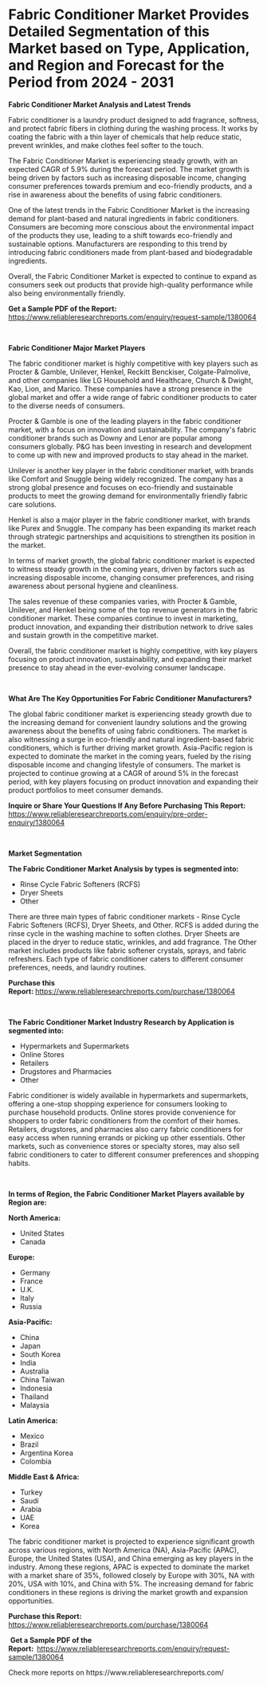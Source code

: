 <p><h1>Fabric Conditioner Market Provides Detailed Segmentation of this Market based on Type, Application, and Region and Forecast for the Period from 2024 - 2031</h1></p><p><strong>Fabric Conditioner Market Analysis and Latest Trends</strong></p>
<p><p>Fabric conditioner is a laundry product designed to add fragrance, softness, and protect fabric fibers in clothing during the washing process. It works by coating the fabric with a thin layer of chemicals that help reduce static, prevent wrinkles, and make clothes feel softer to the touch.</p><p>The Fabric Conditioner Market is experiencing steady growth, with an expected CAGR of 5.9% during the forecast period. The market growth is being driven by factors such as increasing disposable income, changing consumer preferences towards premium and eco-friendly products, and a rise in awareness about the benefits of using fabric conditioners.</p><p>One of the latest trends in the Fabric Conditioner Market is the increasing demand for plant-based and natural ingredients in fabric conditioners. Consumers are becoming more conscious about the environmental impact of the products they use, leading to a shift towards eco-friendly and sustainable options. Manufacturers are responding to this trend by introducing fabric conditioners made from plant-based and biodegradable ingredients.</p><p>Overall, the Fabric Conditioner Market is expected to continue to expand as consumers seek out products that provide high-quality performance while also being environmentally friendly.</p></p>
<p><strong>Get a Sample PDF of the Report:&nbsp;</strong> <a href="https://www.reliableresearchreports.com/enquiry/request-sample/1380064">https://www.reliableresearchreports.com/enquiry/request-sample/1380064</a></p>
<p>&nbsp;</p>
<p><strong>Fabric Conditioner Major Market Players</strong></p>
<p><p>The fabric conditioner market is highly competitive with key players such as Procter & Gamble, Unilever, Henkel, Reckitt Benckiser, Colgate-Palmolive, and other companies like LG Household and Healthcare, Church & Dwight, Kao, Lion, and Marico. These companies have a strong presence in the global market and offer a wide range of fabric conditioner products to cater to the diverse needs of consumers.</p><p>Procter & Gamble is one of the leading players in the fabric conditioner market, with a focus on innovation and sustainability. The company's fabric conditioner brands such as Downy and Lenor are popular among consumers globally. P&G has been investing in research and development to come up with new and improved products to stay ahead in the market.</p><p>Unilever is another key player in the fabric conditioner market, with brands like Comfort and Snuggle being widely recognized. The company has a strong global presence and focuses on eco-friendly and sustainable products to meet the growing demand for environmentally friendly fabric care solutions.</p><p>Henkel is also a major player in the fabric conditioner market, with brands like Purex and Snuggle. The company has been expanding its market reach through strategic partnerships and acquisitions to strengthen its position in the market.</p><p>In terms of market growth, the global fabric conditioner market is expected to witness steady growth in the coming years, driven by factors such as increasing disposable income, changing consumer preferences, and rising awareness about personal hygiene and cleanliness.</p><p>The sales revenue of these companies varies, with Procter & Gamble, Unilever, and Henkel being some of the top revenue generators in the fabric conditioner market. These companies continue to invest in marketing, product innovation, and expanding their distribution network to drive sales and sustain growth in the competitive market. </p><p>Overall, the fabric conditioner market is highly competitive, with key players focusing on product innovation, sustainability, and expanding their market presence to stay ahead in the ever-evolving consumer landscape.</p></p>
<p>&nbsp;</p>
<p><strong>What Are The Key Opportunities For Fabric Conditioner Manufacturers?</strong></p>
<p><p>The global fabric conditioner market is experiencing steady growth due to the increasing demand for convenient laundry solutions and the growing awareness about the benefits of using fabric conditioners. The market is also witnessing a surge in eco-friendly and natural ingredient-based fabric conditioners, which is further driving market growth. Asia-Pacific region is expected to dominate the market in the coming years, fueled by the rising disposable income and changing lifestyle of consumers. The market is projected to continue growing at a CAGR of around 5% in the forecast period, with key players focusing on product innovation and expanding their product portfolios to meet consumer demands.</p></p>
<p><strong>Inquire or Share Your Questions If Any Before Purchasing This Report:</strong> <a href="https://www.reliableresearchreports.com/enquiry/pre-order-enquiry/1380064">https://www.reliableresearchreports.com/enquiry/pre-order-enquiry/1380064</a></p>
<p>&nbsp;</p>
<p><strong>Market Segmentation</strong></p>
<p><strong>The Fabric Conditioner Market Analysis by types is segmented into:</strong></p>
<p><ul><li>Rinse Cycle Fabric Softeners (RCFS)</li><li>Dryer Sheets</li><li>Other</li></ul></p>
<p><p>There are three main types of fabric conditioner markets - Rinse Cycle Fabric Softeners (RCFS), Dryer Sheets, and Other. RCFS is added during the rinse cycle in the washing machine to soften clothes. Dryer Sheets are placed in the dryer to reduce static, wrinkles, and add fragrance. The Other market includes products like fabric softener crystals, sprays, and fabric refreshers. Each type of fabric conditioner caters to different consumer preferences, needs, and laundry routines.</p></p>
<p><strong>Purchase this Report:&nbsp;</strong><a href="https://www.reliableresearchreports.com/purchase/1380064">https://www.reliableresearchreports.com/purchase/1380064</a></p>
<p>&nbsp;</p>
<p><strong>The Fabric Conditioner Market Industry Research by Application is segmented into:</strong></p>
<p><ul><li>Hypermarkets and Supermarkets</li><li>Online Stores</li><li>Retailers</li><li>Drugstores and Pharmacies</li><li>Other</li></ul></p>
<p><p>Fabric conditioner is widely available in hypermarkets and supermarkets, offering a one-stop shopping experience for consumers looking to purchase household products. Online stores provide convenience for shoppers to order fabric conditioners from the comfort of their homes. Retailers, drugstores, and pharmacies also carry fabric conditioners for easy access when running errands or picking up other essentials. Other markets, such as convenience stores or specialty stores, may also sell fabric conditioners to cater to different consumer preferences and shopping habits.</p></p>
<p>&nbsp;</p>
<p><strong>In terms of Region, the Fabric Conditioner Market Players available by Region are:</strong></p>
<p>
    <p> <strong> North America: </strong>
        <ul>
            <li>United States</li>
            <li>Canada</li>
        </ul>
        </p> 
    <p> <strong> Europe: </strong>
        <ul>
            <li>Germany</li>
            <li>France</li>
            <li>U.K.</li>
            <li>Italy</li>
            <li>Russia</li>
        </ul>
        </p> 
    <p> <strong> Asia-Pacific: </strong>
        <ul>
            <li>China</li>
            <li>Japan</li>
            <li>South Korea</li>
            <li>India</li>
            <li>Australia</li>
            <li>China Taiwan</li>
            <li>Indonesia</li>
            <li>Thailand</li>
            <li>Malaysia</li>
        </ul>
        </p> 
    <p> <strong> Latin America: </strong>
        <ul>
            <li>Mexico</li>
            <li>Brazil</li>
            <li>Argentina Korea</li>
            <li>Colombia</li>
        </ul>
        </p> 
    <p> <strong> Middle East & Africa: </strong>
        <ul>
            <li>Turkey</li>
            <li>Saudi</li>
            <li>Arabia</li>
            <li>UAE</li>
            <li>Korea</li>
        </ul>
    </p>
    </p>
<p><p>The fabric conditioner market is projected to experience significant growth across various regions, with North America (NA), Asia-Pacific (APAC), Europe, the United States (USA), and China emerging as key players in the industry. Among these regions, APAC is expected to dominate the market with a market share of 35%, followed closely by Europe with 30%, NA with 20%, USA with 10%, and China with 5%. The increasing demand for fabric conditioners in these regions is driving the market growth and expansion opportunities.</p></p>
<p><strong>Purchase this Report: </strong><a href="https://www.reliableresearchreports.com/purchase/1380064">https://www.reliableresearchreports.com/purchase/1380064</a></p>
<p>&nbsp;<strong>Get a Sample PDF of the Report:&nbsp;&nbsp;</strong><a href="https://www.reliableresearchreports.com/enquiry/request-sample/1380064">https://www.reliableresearchreports.com/enquiry/request-sample/1380064</a></p>
<p><strong></strong></p>
<p>Check more reports on https://www.reliableresearchreports.com/</p>